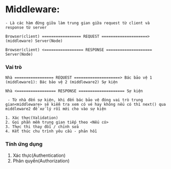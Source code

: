 # Middleware:

    - Là các hàm đứng giữa làm trung gian giữa request từ client và response từ server

    Browser(client) ================= REQUEST ====================> (middleware) Server(Node)

    Browser(client) <================= RESPONSE ==================== Server(Node)

### Vai trò

    Nhà ================= REQUEST ====================> Bác bảo vệ 1 (middleware1): Bác bảo vệ 2 (middleware2) Sự kiện

    Nhà <================= RESPONSE ==================== Sự kiện

     - Từ nhà đến sự kiện, khi đến bác bảo vệ đóng vai trò trung gian<middleware> sẽ kiểm tra xem có vé hay không nếu có thì next() qua middleware2 để xử lý rồi mới cho vào sự kiện

    1. Xác thực(Validation)
    2. Gọi phần mềm trung gian tiếp theo <Nếu có>
    3. Thực thi thay đổi / chỉnh sửa
    4. Kết thúc chu trình yêu cầu - phản hồi

### Tính ứng dụng

1. Xác thực(Authentication)
2. Phân quyền(Authorization)
